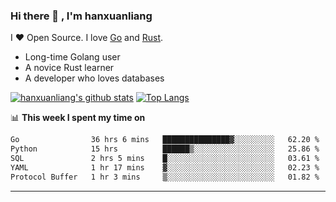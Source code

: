 ### Hi there 👋 , I'm hanxuanliang

<!--
**hanxuanliang/hanxuanliang** is a ✨ _special_ ✨ repository because its `README.md` (this file) appears on your GitHub profile.

Here are some ideas to get you started:

- 🔭 I’m currently working on ...
- 🌱 I’m currently learning ...
- 👯 I’m looking to collaborate on ...
- 🤔 I’m looking for help with ...
- 💬 Ask me about ...
- 📫 How to reach me: ...
- 😄 Pronouns: ...
- ⚡ Fun fact: ...
-->
I ❤ Open Source. I love [Go](https://golang.org) and [Rust](https://www.rust-lang.org/zh-CN/).

* Long-time Golang user
* A novice Rust learner
* A developer who loves databases

[![hanxuanliang's github stats](https://github-readme-stats.vercel.app/api/top-langs/?username=hanxuanliang&hide=html)](https://github.com/anuraghazra/github-readme-stats)
[![Top Langs](https://github-readme-stats.vercel.app/api?username=hanxuanliang&show_icons=true&count_private=true&line_height=40)](https://github.com/anuraghazra/github-readme-stats)

📊 **This week I spent my time on**
<!--START_SECTION:waka-->

```txt
Go                36 hrs 6 mins   ███████████████▓░░░░░░░░░   62.20 %
Python            15 hrs          ██████▒░░░░░░░░░░░░░░░░░░   25.86 %
SQL               2 hrs 5 mins    █░░░░░░░░░░░░░░░░░░░░░░░░   03.61 %
YAML              1 hr 17 mins    ▓░░░░░░░░░░░░░░░░░░░░░░░░   02.23 %
Protocol Buffer   1 hr 3 mins     ▒░░░░░░░░░░░░░░░░░░░░░░░░   01.82 %
```

<!--END_SECTION:waka-->

***
